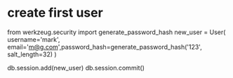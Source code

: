 # create first user
from werkzeug.security import generate_password_hash
new_user = User(
    username='mark', email='m@g.com',password_hash=generate_password_hash('123', salt_length=32)
)

db.session.add(new_user)
db.session.commit()
